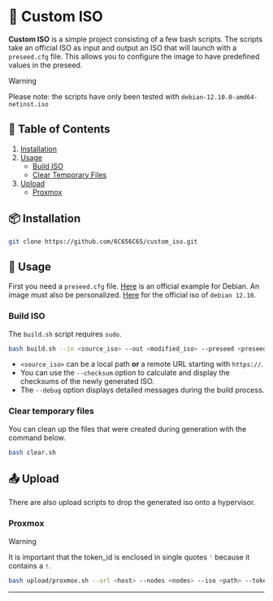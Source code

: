 # 🚀 **Custom ISO**

**Custom ISO** is a simple project consisting of a few bash scripts. The scripts take an official ISO as input and output an ISO that will launch with a `preseed.cfg` file. This allows you to configure the image to have predefined values ​​in the preseed.

> [!WARNING]
> Please note: the scripts have only been tested with `debian-12.10.0-amd64-netinst.iso`

## 📑 **Table of Contents**

1. [Installation](#-installation)
4. [Usage](#-usage)
   - [Build ISO](#build-iso)
   - [Clear Temporary Files](#clear-temporary-files)
6. [Upload](#-upload)
   - [Proxmox](#proxmox)

## 📦 **Installation**

```bash
git clone https://github.com/6C656C65/custom_iso.git
```

## 🚀 **Usage**

First you need a `preseed.cfg` file. [Here](https://www.debian.org/releases/stable/example-preseed.txt) is an official example for Debian.
An image must also be personalized. [Here](https://cdimage.debian.org/debian-cd/current/amd64/iso-cd/debian-12.10.0-amd64-netinst.iso) for the official iso of `debian 12.10`.

### Build ISO
The `build.sh` script requires `sudo`.
```bash
bash build.sh --in <source_iso> --out <modified_iso> --preseed <preseed_file> [--debug] [--checksum]
```

- `<source_iso>` can be a local path **or** a remote URL starting with `https://`.
- You can use the `--checksum` option to calculate and display the checksums of the newly generated ISO.
- The `--debug` option displays detailed messages during the build process.

### Clear temporary files
You can clean up the files that were created during generation with the command below.
```bash
bash clear.sh
```

## 📤 **Upload**
There are also upload scripts to drop the generated iso onto a hypervisor.

### Proxmox
> [!WARNING]
> It is important that the token_id is enclosed in single quotes `'` because it contains a `!`.

```bash
bash upload/proxmox.sh --url <host> --nodes <nodes> --iso <path> --token-id '<id>' [--token-secret <secret>] [--debug]
```

---